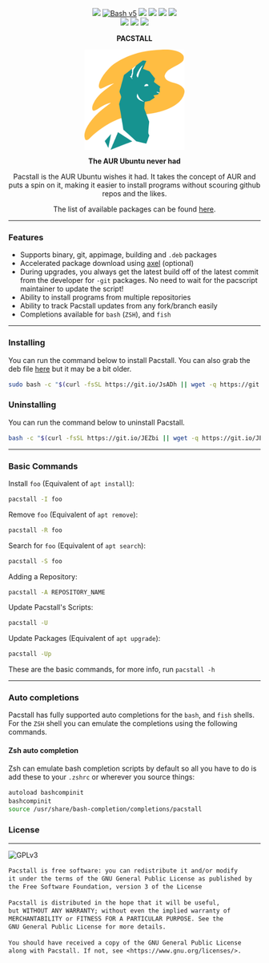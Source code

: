 <p align="center">
<a href="https://github.com/pacstall/pacstall/releases/latest"><img src="https://img.shields.io/github/v/release/pacstall/pacstall?color=red&style=flat-square"></a>
<a href="https://www.gnu.org/software/bash/"><img src="https://img.shields.io/badge/bash-v5-brightgreen?style=flat-square&logo" alt="Bash v5"></a>
  <a href="https://github.com/pacstall/pacstall/issues"><img src="https://img.shields.io/github/issues/pacstall/pacstall?style=flat-square"></a>
<a href="https://github.com/pacstall/pacstall/actions?query=workflow%3A%22test+install+script%22"><img src="https://img.shields.io/github/workflow/status/pacstall/pacstall/test%20install%20script?style=flat-square"></a>
<a href="https://www.codefactor.io/repository/github/pacstall/pacstall"><img src="https://img.shields.io/codefactor/grade/github/pacstall/pacstall/develop?style=flat-square"></a>
<a href="https://github.com/pacstall/pacstall-programs"><img src="https://img.shields.io/github/commit-activity/m/pacstall/pacstall-programs?style=flat-square&label=user%20repo%20activity"></a><br>
<a href="https://discord.gg/yzrjXJV6K8"><img src="https://img.shields.io/discord/839818021207801878?color=5865F2&label=Discord&logo=discord&logoColor=FFFFFF&style=flat-square"></a>
<a href="https://matrix.to/#/#pacstall:matrix.org"><img src="https://img.shields.io/matrix/pacstall:matrix.org?color=888888&label=Matrix&logo=Matrix&style=flat-square"></a>
<a href="https://www.reddit.com/r/pacstall/"><img src="https://img.shields.io/reddit/subreddit-subscribers/pacstall?logo=reddit&logoColor=white&style=flat-square"></a>

</p>

<p align="center"><b>PACSTALL</b></p>
<p align="center">
<a href="https://github.com/pacstall/pacstall"><img align="center" src="https://raw.githubusercontent.com/pacstall/website/master/client/public/pacstall.svg" width="200" height="200" alt="Pacstall Logo"></a>
</p>
<p align="center"><b>The AUR Ubuntu never had</b></p>

<p align="center">Pacstall is the AUR Ubuntu wishes it had. It takes the concept of AUR and puts a spin on it, making it easier to install programs without scouring github repos and the likes.</p>
<p align="center">The list of available packages can be found <a href="https://pacstall.dev/packages">here</a>.</p>
</p>

---

### Features

*  Supports binary, git, appimage, building and `.deb` packages
*  Accelerated package download using [axel](https://github.com/axel-download-accelerator/axel) (optional)
*  During upgrades, you always get the latest build off of the latest commit from the developer for `-git` packages. No need to wait for the pacscript maintainer to update the script!
*  Ability to install programs from multiple repositories
*  Ability to track Pacstall updates from any fork/branch easily
*  Completions available for `bash` (`ZSH`), and `fish`

---

### Installing

You can run the command below to install Pacstall.
You can also grab the deb file [here](https://github.com/pacstall/pacstall/releases/latest) but it may be a bit older.
```bash
sudo bash -c "$(curl -fsSL https://git.io/JsADh || wget -q https://git.io/JsADh -O -)"
```

### Uninstalling

You can run the command below to uninstall Pacstall.
```bash
bash -c "$(curl -fsSL https://git.io/JEZbi || wget -q https://git.io/JEZbi -O -)"
```
---

### Basic Commands
Install `foo` (Equivalent of `apt install`):
```bash
pacstall -I foo
```

Remove `foo` (Equivalent of `apt remove`):
```bash
pacstall -R foo
```

Search for `foo` (Equivalent of `apt search`):
```bash
pacstall -S foo
```

Adding a Repository:
```bash
pacstall -A REPOSITORY_NAME
```

Update Pacstall's Scripts:
```bash
pacstall -U
```

Update Packages (Equivalent of `apt upgrade`):
```bash
pacstall -Up
```

These are the basic commands, for more info, run `pacstall -h`

---
### Auto completions
Pacstall has fully supported auto completions for the `bash`, and `fish` shells. For the `ZSH` shell you can emulate the completions using the following commands.
#### Zsh auto completion
Zsh can emulate bash completion scripts by default so all you have to do is add these to your `.zshrc` or wherever you source things:
```bash
autoload bashcompinit
bashcompinit
source /usr/share/bash-completion/completions/pacstall
```

### License
---
![GPLv3](https://www.gnu.org/graphics/gplv3-with-text-136x68.png)
```monospace
Pacstall is free software: you can redistribute it and/or modify
it under the terms of the GNU General Public License as published by
the Free Software Foundation, version 3 of the License

Pacstall is distributed in the hope that it will be useful,
but WITHOUT ANY WARRANTY; without even the implied warranty of
MERCHANTABILITY or FITNESS FOR A PARTICULAR PURPOSE. See the
GNU General Public License for more details.

You should have received a copy of the GNU General Public License
along with Pacstall. If not, see <https://www.gnu.org/licenses/>.
```

